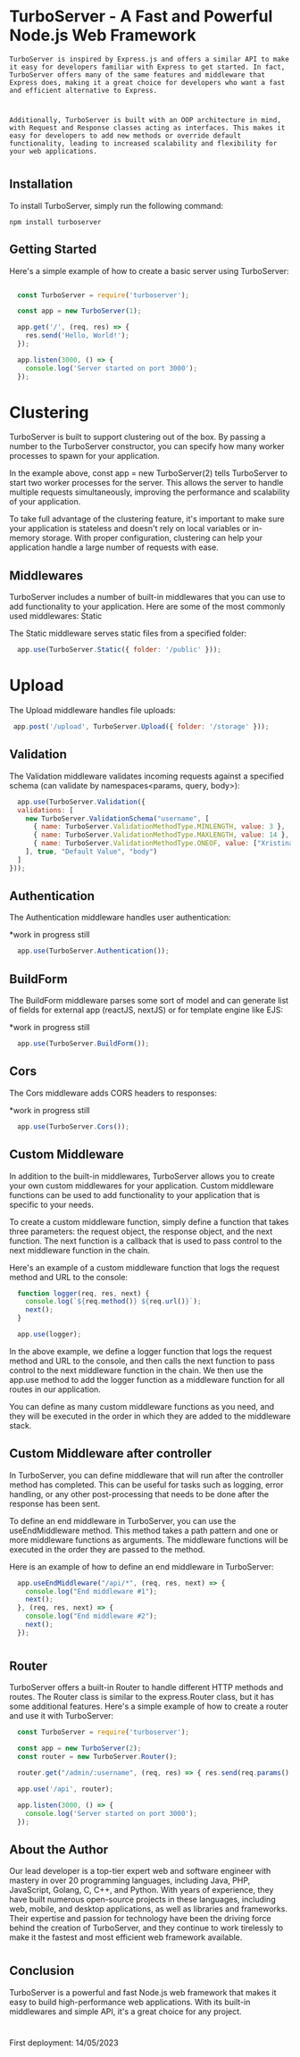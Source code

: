 # TurboServer - A Fast and Powerful Node.js Web Framework

    TurboServer is inspired by Express.js and offers a similar API to make it easy for developers familiar with Express to get started. In fact, TurboServer offers many of the same features and middleware that Express does, making it a great choice for developers who want a fast and efficient alternative to Express.

#

    Additionally, TurboServer is built with an OOP architecture in mind, with Request and Response classes acting as interfaces. This makes it easy for developers to add new methods or override default functionality, leading to increased scalability and flexibility for your web applications.

#

## Installation

To install TurboServer, simply run the following command:

```
npm install turboserver
```

## Getting Started

Here's a simple example of how to create a basic server using TurboServer:

``` javascript

  const TurboServer = require('turboserver');

  const app = new TurboServer(1);

  app.get('/', (req, res) => {
    res.send('Hello, World!');
  });

  app.listen(3000, () => {
    console.log('Server started on port 3000');
  });
```

# Clustering

TurboServer is built to support clustering out of the box. By passing a number to the TurboServer constructor, you can specify how many worker processes to spawn for your application.

In the example above, const app = new TurboServer(2) tells TurboServer to start two worker processes for the server. This allows the server to handle multiple requests simultaneously, improving the performance and scalability of your application.

To take full advantage of the clustering feature, it's important to make sure your application is stateless and doesn't rely on local variables or in-memory storage. With proper configuration, clustering can help your application handle a large number of requests with ease.

## Middlewares

TurboServer includes a number of built-in middlewares that you can use to add functionality to your application. Here are some of the most commonly used middlewares:
Static

The Static middleware serves static files from a specified folder:

``` javascript
  app.use(TurboServer.Static({ folder: '/public' }));
```


# Upload

The Upload middleware handles file uploads:


``` javascript
 app.post('/upload', TurboServer.Upload({ folder: '/storage' }));
```

## Validation

The Validation middleware validates incoming requests against a specified schema (can validate by namespaces<params, query, body>):

``` javascript
  app.use(TurboServer.Validation({ 
  validations: [
    new TurboServer.ValidationSchema("username", [
      { name: TurboServer.ValidationMethodType.MINLENGTH, value: 3 }, 
      { name: TurboServer.ValidationMethodType.MAXLENGTH, value: 14 },
      { name: TurboServer.ValidationMethodType.ONEOF, value: ["Xristina"] }
    ], true, "Default Value", "body")
  ]
}));
```

## Authentication

The Authentication middleware handles user authentication:

*work in progress still

``` javascript
  app.use(TurboServer.Authentication());
```

## BuildForm

The BuildForm middleware parses some sort of model and can generate list of fields for external app (reactJS, nextJS) or for template engine like EJS:

*work in progress still

``` javascript
  app.use(TurboServer.BuildForm());
```

## Cors

The Cors middleware adds CORS headers to responses:

*work in progress still

``` javascript
  app.use(TurboServer.Cors());
```


## Custom Middleware

In addition to the built-in middlewares, TurboServer allows you to create your own custom middlewares for your application. Custom middleware functions can be used to add functionality to your application that is specific to your needs.

To create a custom middleware function, simply define a function that takes three parameters: the request object, the response object, and the next function. The next function is a callback that is used to pass control to the next middleware function in the chain.

Here's an example of a custom middleware function that logs the request method and URL to the console:

``` javascript
  function logger(req, res, next) {
    console.log(`${req.method()} ${req.url()}`);
    next();
  }

  app.use(logger);
```

In the above example, we define a logger function that logs the request method and URL to the console, and then calls the next function to pass control to the next middleware function in the chain. We then use the app.use method to add the logger function as a middleware function for all routes in our application.

You can define as many custom middleware functions as you need, and they will be executed in the order in which they are added to the middleware stack.

## Custom Middleware after controller

In TurboServer, you can define middleware that will run after the controller method has completed. This can be useful for tasks such as logging, error handling, or any other post-processing that needs to be done after the response has been sent.

To define an end middleware in TurboServer, you can use the useEndMiddleware method. This method takes a path pattern and one or more middleware functions as arguments. The middleware functions will be executed in the order they are passed to the method.

Here is an example of how to define an end middleware in TurboServer:

``` javascript
  app.useEndMiddleware("/api/*", (req, res, next) => {
    console.log("End middleware #1");
    next();
  }, (req, res, next) => {
    console.log("End middleware #2");
    next();
  });
```

#

## Router

TurboServer offers a built-in Router to handle different HTTP methods and routes. The Router class is similar to the express.Router class, but it has some additional features. Here's a simple example of how to create a router and use it with TurboServer:

``` javascript
  const TurboServer = require('turboserver');

  const app = new TurboServer(2);
  const router = new TurboServer.Router();

  router.get("/admin/:username", (req, res) => { res.send(req.params().get("username")) });

  app.use('/api', router);

  app.listen(3000, () => {
    console.log('Server started on port 3000');
  });

```

## About the Author

Our lead developer is a top-tier expert web and software engineer with mastery in over 20 programming languages, including Java, PHP, JavaScript, Golang, C, C++, and Python. With years of experience, they have built numerous open-source projects in these languages, including web, mobile, and desktop applications, as well as libraries and frameworks. Their expertise and passion for technology have been the driving force behind the creation of TurboServer, and they continue to work tirelessly to make it the fastest and most efficient web framework available.

#

## Conclusion

TurboServer is a powerful and fast Node.js web framework that makes it easy to build high-performance web applications. With its built-in middlewares and simple API, it's a great choice for any project.

#

First deployment: 14/05/2023